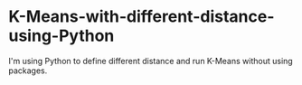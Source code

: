 # K-Means-with-different-distance-using-Python
I'm using Python to define different distance and run K-Means without using packages.
